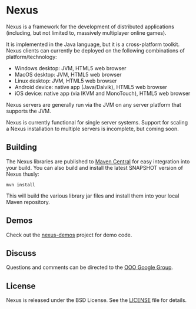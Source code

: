 # Nexus

Nexus is a framework for the development of distributed applications (including, but not limited
to, massively multiplayer online games).

It is implemented in the Java language, but it is a cross-platform toolkit. Nexus clients can
currently be deployed on the following combinations of platform/technology:

  * Windows desktop: JVM, HTML5 web browser
  * MacOS desktop: JVM, HTML5 web browser
  * Linux desktop: JVM, HTML5 web browser
  * Android device: native app (Java/Dalvik), HTML5 web browser
  * iOS device: native app (via IKVM and MonoTouch), HTML5 web browser

Nexus servers are generally run via the JVM on any server platform that supports the JVM.

Nexus is currently functional for single server systems. Support for scaling a Nexus installation
to multiple servers is incomplete, but coming soon.

## Building

The Nexus libraries are published to [Maven Central] for easy integration into your build. You can
also build and install the latest SNAPSHOT version of Nexus thusly:

    mvn install

This will build the various library jar files and install them into your local Maven repository.

## Demos

Check out the [nexus-demos] project for demo code.

## Discuss

Questions and comments can be directed to the [OOO Google Group].

## License

Nexus is released under the BSD License. See the [LICENSE] file for details.

[nexus-demos]: https://github.com/threerings/nexus-demos
[OOO Google Group]: http://groups.google.com/group/ooo-libs
[LICENSE]: https://github.com/threerings/nexus/blob/master/LICENSE
[Maven Central]: http://repo2.maven.org/maven2/com/threerings/nexus/
